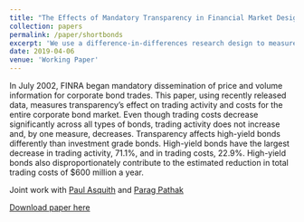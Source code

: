 ```yaml
---
title: "The Effects of Mandatory Transparency in Financial Market Design: Evidence from the Corporate Bond Market"
collection: papers
permalink: /paper/shortbonds
excerpt: 'We use a difference-in-differences research design to measure the impact of post-trade transparency on corporate bond trading activity and trading costs. (with Paul Asquith and Parag Pathak)'
date: 2019-04-06
venue: 'Working Paper'
---
```

In July 2002, FINRA began mandatory dissemination of price and volume information for corporate bond trades.  This paper, using recently released data, measures transparency’s effect on trading activity and costs for the entire corporate bond market.  Even though trading costs decrease significantly across all types of bonds, trading activity does not increase and, by one measure, decreases.  Transparency affects high-yield bonds differently than investment grade bonds. High-yield bonds have the largest decrease in trading activity, 71.1%, and in trading costs, 22.9%.  High-yield bonds also disproportionately contribute to the estimated reduction in total trading costs of $600 million a year.

Joint work with [Paul Asquith](https://mitsloan.mit.edu/faculty/directory/paul-asquith) and [Parag Pathak](https://economics.mit.edu/faculty/ppathak)


[Download paper here](http://tcovert.github.io/files/trace.pdf)

